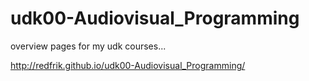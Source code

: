 udk00-Audiovisual_Programming
=============================

overview pages for my udk courses...

http://redfrik.github.io/udk00-Audiovisual_Programming/

